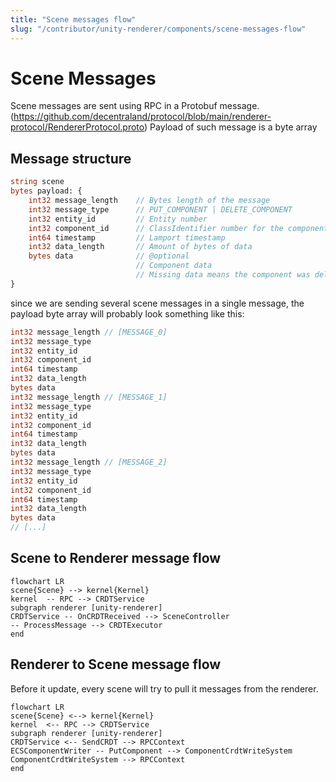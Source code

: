 ```yaml
---
title: "Scene messages flow"
slug: "/contributor/unity-renderer/components/scene-messages-flow"
---
```


# Scene Messages

Scene messages are sent using RPC in a Protobuf message.
(https://github.com/decentraland/protocol/blob/main/renderer-protocol/RendererProtocol.proto)
Payload of such message is a byte array

## Message structure
``` protobuf
string scene
bytes payload: {
	int32 message_length    // Bytes length of the message
	int32 message_type      // PUT_COMPONENT | DELETE_COMPONENT
	int32 entity_id         // Entity number
	int32 component_id      // ClassIdentifier number for the component kind
	int64 timestamp         // Lamport timestamp
	int32 data_length       // Amount of bytes of data
	bytes data              // @optional
							// Component data
							// Missing data means the component was deleted
}
```

since we are sending several scene messages in a single message, the payload byte array will probably look something like this:
``` protobuf
int32 message_length // [MESSAGE_0]
int32 message_type
int32 entity_id
int32 component_id
int64 timestamp
int32 data_length
bytes data
int32 message_length // [MESSAGE_1]
int32 message_type
int32 entity_id
int32 component_id
int64 timestamp
int32 data_length
bytes data
int32 message_length // [MESSAGE_2]
int32 message_type
int32 entity_id
int32 component_id
int64 timestamp
int32 data_length
bytes data
// [...]
```

## Scene to Renderer message flow

```mermaid
flowchart LR
scene{Scene} --> kernel{Kernel}
kernel  -- RPC --> CRDTService
subgraph renderer [unity-renderer]
CRDTService -- OnCRDTReceived --> SceneController
-- ProcessMessage --> CRDTExecutor
end
```

## Renderer to Scene message flow
Before it update, every scene will try to pull it messages from the renderer.
```mermaid
flowchart LR
scene{Scene} <--> kernel{Kernel}
kernel  <-- RPC --> CRDTService
subgraph renderer [unity-renderer]
CRDTService <-- SendCRDT --> RPCContext
ECSComponentWriter -- PutComponent --> ComponentCrdtWriteSystem
ComponentCrdtWriteSystem --> RPCContext
end
```

